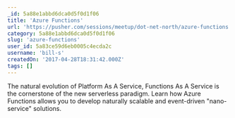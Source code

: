 ```yaml
---
_id: 5a88e1abbd6dca0d5f0d1f06
title: 'Azure Functions'
url: 'https://pusher.com/sessions/meetup/dot-net-north/azure-functions'
category: 5a88e1abbd6dca0d5f0d1f06
slug: 'azure-functions'
user_id: 5a83ce59d6eb0005c4ecda2c
username: 'bill-s'
createdOn: '2017-04-28T18:31:42.000Z'
tags: []
---
```


The natural evolution of Platform As A Service, Functions As A Service is the cornerstone of the new serverless paradigm. Learn how Azure Functions allows you to develop naturally scalable and event-driven "nano-service" solutions.
